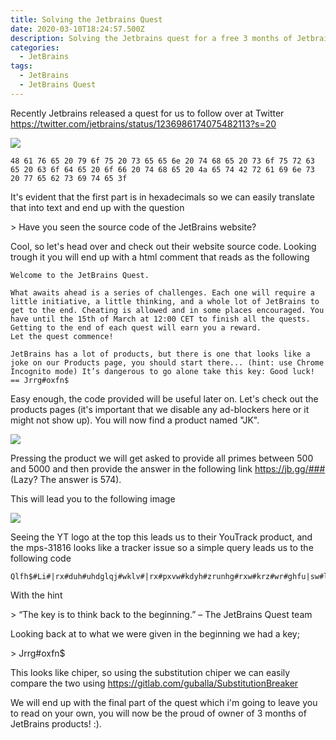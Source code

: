 ```yaml
---
title: Solving the Jetbrains Quest
date: 2020-03-10T18:24:57.500Z
description: Solving the Jetbrains quest for a free 3 months of Jetbrains products.
categories:
  - JetBrains
tags:
  - JetBrains
  - JetBrains Quest
---
```

Recently Jetbrains released a quest for us to follow over at Twitter\
<https://twitter.com/jetbrains/status/1236986174075482113?s=20>

![](/img/1e13c0f4-d33b-4441-ae03-ec83471d99f5.png)

```
48 61 76 65 20 79 6f 75 20 73 65 65 6e 20 74 68 65 20 73 6f 75 72 63 65 20 63 6f 64 65 20 6f 66 20 74 68 65 20 4a 65 74 42 72 61 69 6e 73 20 77 65 62 73 69 74 65 3f
```

It's evident that the first part is in hexadecimals so we can easily translate that into text and end up with the question

\> Have you seen the source code of the JetBrains website?

Cool, so let's head over and check out their website source code. Looking trough it you will end up with a html comment that reads as the following

```
Welcome to the JetBrains Quest.

What awaits ahead is a series of challenges. Each one will require a little initiative, a little thinking, and a whole lot of JetBrains to get to the end. Cheating is allowed and in some places encouraged. You have until the 15th of March at 12:00 CET to finish all the quests. Getting to the end of each quest will earn you a reward.
Let the quest commence!

JetBrains has a lot of products, but there is one that looks like a joke on our Products page, you should start there... (hint: use Chrome Incognito mode) It’s dangerous to go alone take this key: Good luck! == Jrrg#oxfn$
```

Easy enough, the code provided will be useful later on. Let's check out the products pages (it's important that we disable any ad-blockers here or it might not show up). You will now find a product named "JK".

![](/img/brave_sm7gut5icy.png)

Pressing the product we will get asked to provide all primes between 500 and 5000 and then provide the answer in the following link https://jb.gg/### (Lazy? The answer is 574).

This will lead you to the following image

![](/img/py_quest.png)

Seeing the YT logo at the top this leads us to their YouTrack product, and the mps-31816 looks like a tracker issue so a simple query leads us to the following code

```
Qlfh$#Li#|rx#duh#uhdglqj#wklv#|rx#pxvw#kdyh#zrunhg#rxw#krz#wr#ghfu|sw#lw1#Wklv#lv#rxu#lvvxh#wudfnhu#ghvljqhg#iru#djloh#whdpv1#Lw#lv#iuhh#iru#xs#wr#6#xvhuv#lq#Forxg#dqg#iru#43#xvhuv#lq#Vwdqgdorqh/#vr#li#|rx#zdqw#wr#jlyh#lw#d#jr#lq#|rxu#whdp#wkhq#zh#wrwdoo|#uhfrpphqg#lw1#|rx#kdyh#ilqlvkhg#wkh#iluvw#Txhvw/#qrz#lw“v#wlph#wr#uhghhp#|rxu#iluvw#sul}h1#Wkh#frgh#iru#wkh#iluvw#txhvw#lv#‟WkhGulyhWrGhyhors†1#Jr#wr#wkh#Txhvw#Sdjh#dqg#xvh#wkh#frgh#wr#fodlp#|rxu#sul}h1#kwwsv=22zzz1mhweudlqv1frp2surpr2txhvw2

```

With the hint

\> “The key is to think back to the beginning.” – The JetBrains Quest team

Looking back at to what we were given in the beginning we had a key; 

\> Jrrg#oxfn$

This looks like chiper, so using the substitution chiper we can easily compare the two using https://gitlab.com/guballa/SubstitutionBreaker

We will end up with the final part of the quest which i'm going to leave you to read on your own, you will now be the proud of owner of 3 months of JetBrains products! :).
